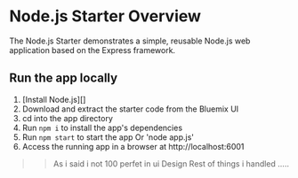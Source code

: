 # Node.js Starter Overview

The Node.js Starter demonstrates a simple, reusable Node.js web application based on the Express framework.

## Run the app locally

1. [Install Node.js][]
2. Download and extract the starter code from the Bluemix UI
3. cd into the app directory
4. Run `npm i` to install the app's dependencies
5. Run `npm start` to start the app Or  'node app.js' 
6. Access the running app in a browser at http://localhost:6001


  >> As i said i not 100 perfet in ui Design 
  >> Rest of things i handled ..... 
